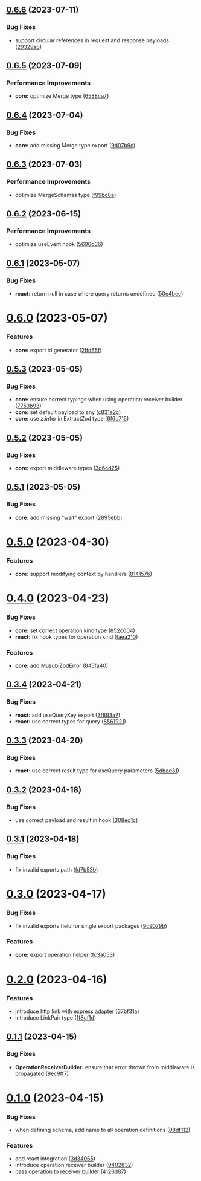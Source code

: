 ## [0.6.6](https://github.com/TheUnderScorer/musubi/compare/react-v0.6.5...react-v0.6.6) (2023-07-11)


### Bug Fixes

* support circular references in request and response payloads ([29329a8](https://github.com/TheUnderScorer/musubi/commit/29329a8981b33479897de8628d0132c4dc40b320))

## [0.6.5](https://github.com/TheUnderScorer/musubi/compare/react-v0.6.4...react-v0.6.5) (2023-07-09)


### Performance Improvements

* **core:** optimize Merge type ([6588ca7](https://github.com/TheUnderScorer/musubi/commit/6588ca77b72a39f50ef1e7cf6e3b365ba7340982))

## [0.6.4](https://github.com/TheUnderScorer/musubi/compare/react-v0.6.3...react-v0.6.4) (2023-07-04)


### Bug Fixes

* **core:** add missing Merge type export ([9d07b9c](https://github.com/TheUnderScorer/musubi/commit/9d07b9c32a22262cf380814f1e8b54eda7eb58d2))

## [0.6.3](https://github.com/TheUnderScorer/musubi/compare/react-v0.6.2...react-v0.6.3) (2023-07-03)


### Performance Improvements

* optimize MergeSchemas type ([f99bc8a](https://github.com/TheUnderScorer/musubi/commit/f99bc8a309f8130a8a9d281d17cda76d1b43a021))

## [0.6.2](https://github.com/TheUnderScorer/musubi/compare/react-v0.6.1...react-v0.6.2) (2023-06-15)


### Performance Improvements

* optimize useEvent hook ([5690d36](https://github.com/TheUnderScorer/musubi/commit/5690d36c80ab7d9f7ef4d0469a27f4b705560ee2))

## [0.6.1](https://github.com/TheUnderScorer/musubi/compare/react-v0.6.0...react-v0.6.1) (2023-05-07)


### Bug Fixes

* **react:** return null in case where query returns undefined ([50e4bec](https://github.com/TheUnderScorer/musubi/commit/50e4bec9ff2cb2f6010533872137397e4e3700c0))

# [0.6.0](https://github.com/TheUnderScorer/musubi/compare/react-v0.5.3...react-v0.6.0) (2023-05-07)


### Features

* **core:** export id generator ([2ffd65f](https://github.com/TheUnderScorer/musubi/commit/2ffd65f190e1b987d14c38ef67cae318aca9d58c))

## [0.5.3](https://github.com/TheUnderScorer/musubi/compare/react-v0.5.2...react-v0.5.3) (2023-05-05)


### Bug Fixes

* **core:** ensure correct typings when using operation receiver builder ([7753b93](https://github.com/TheUnderScorer/musubi/commit/7753b93c40b36a4589a2922dc8bad0dac2c28a11))
* **core:** set default payload to any ([c831a2c](https://github.com/TheUnderScorer/musubi/commit/c831a2c6e85aeb8afef2015dbbbd871008d48c64))
* **core:** use z.infer in ExtractZod type ([6f6c715](https://github.com/TheUnderScorer/musubi/commit/6f6c715f5fed461f40025310faaa014e178993aa))

## [0.5.2](https://github.com/TheUnderScorer/musubi/compare/react-v0.5.1...react-v0.5.2) (2023-05-05)


### Bug Fixes

* **core:** export middleware types ([3d6cd25](https://github.com/TheUnderScorer/musubi/commit/3d6cd250cf4ccf389dcda8164cae8fcfb52b6410))

## [0.5.1](https://github.com/TheUnderScorer/musubi/compare/react-v0.5.0...react-v0.5.1) (2023-05-05)


### Bug Fixes

* **core:** add missing "wait" export ([2895ebb](https://github.com/TheUnderScorer/musubi/commit/2895ebb381d49dfc02277f4ee5ecd100aabe660a))

# [0.5.0](https://github.com/TheUnderScorer/musubi/compare/react-v0.4.0...react-v0.5.0) (2023-04-30)


### Features

* **core:** support modifying context by handlers ([8141576](https://github.com/TheUnderScorer/musubi/commit/8141576997da59d6cd519f901a921c133607931e))

# [0.4.0](https://github.com/TheUnderScorer/musubi/compare/react-v0.3.4...react-v0.4.0) (2023-04-23)


### Bug Fixes

* **core:** set correct operation kind type ([852c004](https://github.com/TheUnderScorer/musubi/commit/852c0049bd5e70fedaa8ff8ae0650d276c5c9f28))
* **react:** fix hook types for operation kind ([faea210](https://github.com/TheUnderScorer/musubi/commit/faea210fd2b02cea469745e2d0a7e7ceeb4e38bd))


### Features

* **core:** add MusubiZodError ([845fa40](https://github.com/TheUnderScorer/musubi/commit/845fa4007454fae3b1f45f2eb43bd126a1b06574))

## [0.3.4](https://github.com/TheUnderScorer/musubi/compare/react-v0.3.3...react-v0.3.4) (2023-04-21)


### Bug Fixes

* **react:** add useQueryKey export ([3f893a7](https://github.com/TheUnderScorer/musubi/commit/3f893a7ecb4a8e6bc9344dad78b0d5f6035b9ee9))
* **react:** use correct types for query ([8561921](https://github.com/TheUnderScorer/musubi/commit/856192163feb07a17f2c4f57f8b234812982a544))

## [0.3.3](https://github.com/TheUnderScorer/musubi/compare/react-v0.3.2...react-v0.3.3) (2023-04-20)


### Bug Fixes

* **react:** use correct result type for useQuery parameters ([5dbed31](https://github.com/TheUnderScorer/musubi/commit/5dbed31635386465d1b26bb6e89b287167f51ac9))

## [0.3.2](https://github.com/TheUnderScorer/musubi/compare/react-v0.3.1...react-v0.3.2) (2023-04-18)


### Bug Fixes

* use correct payload and result in hook ([308ed1c](https://github.com/TheUnderScorer/musubi/commit/308ed1c53307ce6367e9f7fb0e370cfeccb4340b))

## [0.3.1](https://github.com/TheUnderScorer/musubi/compare/react-v0.3.0...react-v0.3.1) (2023-04-18)


### Bug Fixes

* fix invalid exports path ([fd7b53b](https://github.com/TheUnderScorer/musubi/commit/fd7b53be9c5e9f02d295f8584001a3b637ea733e))

# [0.3.0](https://github.com/TheUnderScorer/musubi/compare/react-v0.2.0...react-v0.3.0) (2023-04-17)


### Bug Fixes

* fix invalid exports field for single export packages ([9c9079b](https://github.com/TheUnderScorer/musubi/commit/9c9079b6a31b840307e67ba1ea21a9142b778470))


### Features

* **core:** export operation helper ([fc3a053](https://github.com/TheUnderScorer/musubi/commit/fc3a0531bcf212c1f675c23e309777dc6fb14f16))

# [0.2.0](https://github.com/TheUnderScorer/musubi/compare/react-v0.1.1...react-v0.2.0) (2023-04-16)


### Features

* introduce http link with express adapter ([37bf31a](https://github.com/TheUnderScorer/musubi/commit/37bf31ac14229944233ec18f55e3df3deb41596e))
* introduce LinkPair type ([1f8cf1d](https://github.com/TheUnderScorer/musubi/commit/1f8cf1d65c533f17eee7de905a23629f3731f0ec))

## [0.1.1](https://github.com/TheUnderScorer/musubi/compare/react-v0.1.0...react-v0.1.1) (2023-04-15)


### Bug Fixes

* **OperationReceiverBuilder:** ensure that error thrown from middleware is propagated ([9ec9ff7](https://github.com/TheUnderScorer/musubi/commit/9ec9ff7b29a49d36ed8590c2ec7de46cddbf8cdc))

# [0.1.0](https://github.com/TheUnderScorer/musubi/compare/react-v0.0.1...react-v0.1.0) (2023-04-15)


### Bug Fixes

* when defining schema, add name to all operation definitions ([08df112](https://github.com/TheUnderScorer/musubi/commit/08df112caffe6a2d4c13e65416c81178d4c1acb7))


### Features

* add react integration ([3d34065](https://github.com/TheUnderScorer/musubi/commit/3d34065c360633bbc5915779d4f2da26caadcfa0))
* introduce operation receiver builder ([9402832](https://github.com/TheUnderScorer/musubi/commit/9402832f88505f119397a5f310764e92162069b0))
* pass operation to receiver builder ([4126d87](https://github.com/TheUnderScorer/musubi/commit/4126d87e11be4064ef01731431e9024355fdf0a3))
